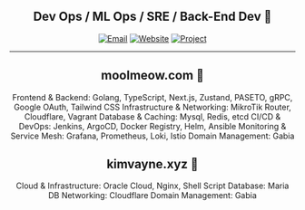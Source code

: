 <div align="center">
  
  ## Dev Ops / ML Ops / SRE / Back-End Dev 👻
  [![Email](https://img.shields.io/badge/Email-nkimtnt%40gmail.com-blue?style=flat-square&logo=gmail)](mailto:nkimtnt@gmail.com)
  [![Website](https://img.shields.io/badge/Website-kimvayne.xyz-orange?style=flat-square&logo=firefox)](https://kimvayne.xyz)
  [![Project](https://img.shields.io/badge/Project-moolmeow.com-red?style=flat-square&logo=github)](https://moolmeow.com)

</div>

---
<!-- moolmeow.com 기술 스택 -->
<div align="center">
  <h2>moolmeow.com 🐽</h2>
  
  Frontend & Backend: Golang, TypeScript, Next.js, Zustand, PASETO, gRPC, Google OAuth, Tailwind CSS
  Infrastructure & Networking: MikroTik Router, Cloudflare, Vagrant
  Database & Caching: Mysql, Redis, etcd
  CI/CD & DevOps: Jenkins, ArgoCD, Docker Registry, Helm, Ansible
  Monitoring & Service Mesh: Grafana, Prometheus, Loki,  Istio
  Domain Management: Gabia
</div>


<!-- kimvayne.xyz 기술 스택 -->
<div align="center">
  <h2>kimvayne.xyz 👀</h2>
  
  Cloud & Infrastructure: Oracle Cloud, Nginx, Shell Script
  Database: Maria DB
  Networking: Cloudflare
  Domain Management: Gabia
</div>
